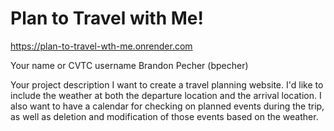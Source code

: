 # Plan to Travel with Me!
https://plan-to-travel-wth-me.onrender.com

Your name or CVTC username
Brandon Pecher (bpecher)

Your project description
I want to create a travel planning website. I'd like to include the weather at both the departure location and the arrival location. I also want to have a calendar for checking on planned events during the trip, as well as deletion and modification of those events based on the weather.
